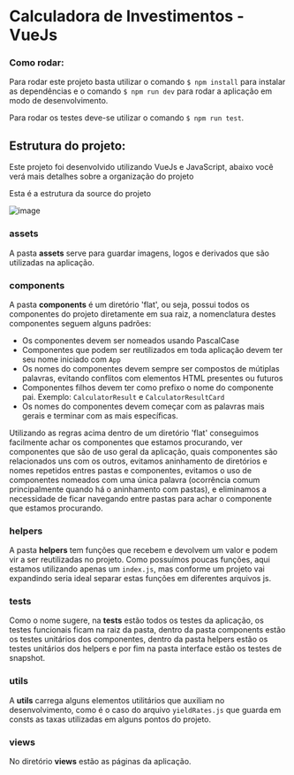 # Calculadora de Investimentos - VueJs

### Como rodar:
Para rodar este projeto basta utilizar o comando `$ npm install` para instalar as dependências e o comando `$ npm run dev` para rodar a aplicação em modo de desenvolvimento.

Para rodar os testes deve-se utilizar o comando `$ npm run test`.

## Estrutura do projeto:
Este projeto foi desenvolvido utilizando VueJs e JavaScript, abaixo você verá mais detalhes sobre a organização do projeto

Esta é a estrutura da source do projeto

![image](https://github.com/user-attachments/assets/eb97bfdf-dea8-4ff6-8338-6f3a9ca27c04)

### assets
A pasta **assets** serve para guardar imagens, logos e derivados que são utilizadas na aplicação.

### components
A pasta **components** é um diretório 'flat', ou seja, possui todos os componentes do projeto diretamente em sua raiz, a nomenclatura destes componentes seguem alguns padrões:
* Os componentes devem ser nomeados usando PascalCase
* Componentes que podem ser reutilizados em toda aplicação devem ter seu nome iniciado com `App`
* Os nomes do componentes devem sempre ser compostos de mútiplas palavras, evitando conflitos com elementos HTML presentes ou futuros
* Componentes filhos devem ter como prefixo o nome do componente pai. Exemplo: `CalculatorResult` e `CalculatorResultCard`
* Os nomes do componentes devem começar com as palavras mais gerais e terminar com as mais específicas.

Utilizando as regras acima dentro de um diretório 'flat' conseguimos facilmente achar os componentes que estamos procurando, ver componentes que são de uso geral da aplicação, quais componentes são relacionados uns com os outros,
evitamos aninhamento de diretórios e nomes repetidos entres pastas e componentes, evitamos o uso de componentes nomeados com uma única palavra (ocorrência comum principalmente quando há o aninhamento com pastas), e eliminamos a necessidade de ficar navegando entre pastas para achar o componente que estamos procurando.

### helpers
A pasta **helpers** tem funções que recebem e devolvem um valor e podem vir a ser reutilizadas no projeto. Como possuímos poucas funções, aqui estamos utilizando apenas um `index.js`, 
mas conforme um projeto vai expandindo seria ideal separar estas funções em diferentes arquivos js.

### tests
Como o nome sugere, na **tests** estão todos os testes da aplicação, os testes funcionais ficam na raiz da pasta, dentro da pasta components estão os testes unitários dos componentes, 
dentro da pasta helpers estão os testes unitários dos helpers e por fim na pasta interface estão os testes de snapshot.

### utils
A **utils** carrega alguns elementos utilitários que auxiliam no desenvolvimento, como é o caso do arquivo `yieldRates.js` que guarda em consts as taxas utilizadas em alguns pontos do projeto.

### views
No diretório **views** estão as páginas da aplicação.
